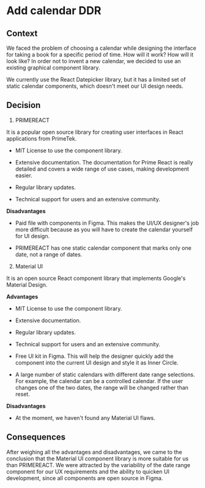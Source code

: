 # Add calendar DDR

## Context

We faced the problem of choosing a calendar while designing the interface for taking a book for a specific period of time. How will it work? How will it look like? In order not to invent a new calendar, we decided to use an existing graphical component library.

We currently use the React Datepicker library, but it has a limited set of static calendar components, which doesn't meet our UI design needs.

## Decision

1. PRIMEREACT

It is a popular open source library for creating user interfaces in React applications from PrimeTek.

- MIT License to use the component library.

- Extensive documentation. The documentation for Prime React is really detailed and covers a wide range of use cases, making development easier.

- Regular library updates.

- Technical support for users and an extensive community.

**Disadvantages**

- Paid file with components in Figma. This makes the UI/UX designer's job more difficult because as you will have to create the calendar yourself for UI design.

- PRIMEREACT has one static calendar component that marks only one date, not a range of dates.

2. Material UI

It is an open source React component library that implements Google's Material Design.

**Advantages**

- MIT License to use the component library.

- Extensive documentation.

- Regular library updates.

- Technical support for users and an extensive community. 

- Free UI kit in Figma. This will help the designer quickly add the component into the current UI design and style it as Inner Circle.

- A large number of static calendars with different date range selections. For example, the calendar can be a controlled calendar. If the user changes one of the two dates, the range will be changed rather than reset.


**Disadvantages**

- At the moment, we haven't found any Material UI flaws.


## Consequences

After weighing all the advantages and disadvantages, we came to the conclusion that the Material UI component library is more suitable for us than PRIMEREACT. We were attracted by the variability of the date range component for our UX requirements and the ability to quicken UI development, since all components are open source in Figma.